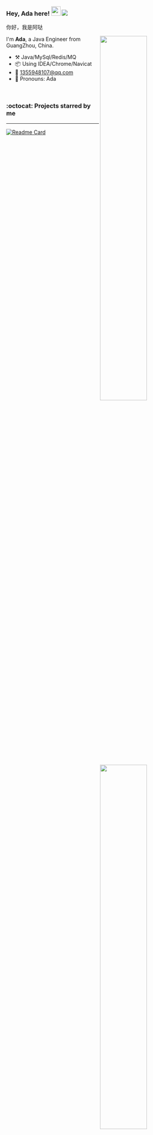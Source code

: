 ### Hey, Ada here! <img src="https://media.giphy.com/media/hvRJCLFzcasrR4ia7z/giphy.gif" width="25px"> ![](https://komarev.com/ghpvc/?username=Ada0910)


你好，我是阿哒

[<img align="right" width="50%" src="https://github-readme-stats.vercel.app/api?username=Ada0910&count_private=true&show_icons=true">](https://github.com/Ada0910)

I'm **Ada**, a Java Engineer from GuangZhou, China.

-   :hammer_and_pick: Java/MySql/Redis/MQ
-   :package: Using IDEA/Chrome/Navicat
-   :e-mail: 1355948107@qq.com
-   :man: Pronouns: Ada

<br />


### :octocat: Projects starred by me
---

[<img align="right" top="20" width="50%" src="https://github-readme-stats.vercel.app/api/top-langs/?username=Ada0910&layout=compact">](https://github.com/Ada0910)

[![Readme Card](https://github-readme-stats.vercel.app/api/pin/?username=Ada0910&repo=repository-code)](https://github.com/Ada0910/repository-code)

<br />

